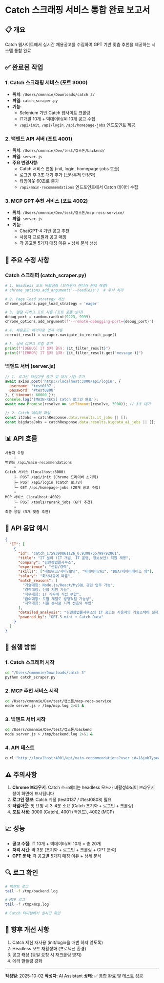 # Catch 스크래핑 서비스 통합 완료 보고서

## 📋 개요
Catch 웹사이트에서 실시간 채용공고를 수집하여 GPT 기반 맞춤 추천을 제공하는 시스템 통합 완료

## ✅ 완료된 작업

### 1. Catch 스크래핑 서비스 (포트 3000)
- **위치**: `/Users/cmmnnie/Downloads/catch 3/`
- **파일**: `catch_scraper.py`
- **기능**:
  - Selenium 기반 Catch 웹사이트 크롤링
  - IT개발 10개 + 빅데이터/AI 10개 공고 수집
  - `/api/init`, `/api/login`, `/api/homepage-jobs` 엔드포인트 제공

### 2. 백엔드 API 서버 (포트 4001)
- **위치**: `/Users/cmmnnie/Dev/test/캡스톤/backend/`
- **파일**: `server.js`
- **주요 변경사항**:
  - Catch 서비스 연동 (init, login, homepage-jobs 호출)
  - 로그인 후 3초 대기 추가 (브라우저 안정화)
  - 타임아웃 60초로 증가
  - `/api/main-recommendations` 엔드포인트에서 Catch 데이터 수집

### 3. MCP GPT 추천 서비스 (포트 4002)
- **위치**: `/Users/cmmnnie/Dev/test/캡스톤/mcp-recs-service/`
- **파일**: `server.js`
- **기능**:
  - ChatGPT-4 기반 공고 추천
  - 사용자 프로필과 공고 매칭
  - 각 공고별 5가지 매칭 이유 + 상세 분석 생성

## 🔧 주요 수정 사항

### Catch 스크래퍼 (catch_scraper.py)
```python
# 1. Headless 모드 비활성화 (브라우저 렌더러 문제 해결)
# chrome_options.add_argument('--headless')  # 주석 처리

# 2. Page load strategy 개선
chrome_options.page_load_strategy = 'eager'

# 3. 랜덤 디버그 포트 사용 (포트 충돌 방지)
debug_port = random.randint(9223, 9999)
chrome_options.add_argument(f'--remote-debugging-port={debug_port}')

# 4. 채용공고 페이지로 먼저 이동
recruit_result = scraper.navigate_to_recruit_page()

# 5. 상세 디버그 로깅 추가
print(f"[DEBUG] IT 필터 결과: {it_filter_result}")
print(f"[ERROR] IT 필터 실패: {it_filter_result.get('message')}")
```

### 백엔드 서버 (server.js)
```javascript
// 1. 로그인 타임아웃 증가 및 대기 시간 추가
await axios.post('http://localhost:3000/api/login', {
  username: 'test0137',
  password: '#test0808'
}, { timeout: 60000 });
console.log('[MAIN-RECS] Catch 로그인 완료');
await new Promise(resolve => setTimeout(resolve, 3000)); // 3초 대기

// 2. Catch 데이터 파싱
const itJobs = catchResponse.data.results.it_jobs || [];
const bigdataJobs = catchResponse.data.results.bigdata_ai_jobs || [];
```

## 📊 API 흐름

```
사용자 요청
    ↓
백엔드 /api/main-recommendations
    ↓
Catch 서비스 (localhost:3000)
    ├─ POST /api/init (Chrome 드라이버 초기화)
    ├─ POST /api/login (Catch 로그인)
    └─ GET /api/homepage-jobs (20개 공고 수집)
    ↓
MCP 서비스 (localhost:4002)
    └─ POST /tools/rerank_jobs (GPT 추천)
    ↓
최종 응답 (5개 맞춤 추천)
```

## 🎯 API 응답 예시

```json
{
  "IT": [
    {
      "id": "catch_1759390861126_0.9308755799792061",
      "title": "IT 분야 (IT 개발, IT 운영, 정보보안) 직원 채용",
      "company": "김앤장법률사무소",
      "experience": "신입/경력",
      "skills": ["네트워크/서버/보안", "빅데이터/AI", "DBA/데이터베이스 외"],
      "salary": "회사내규에 따름",
      "match_reasons": [
        "기술매칭: Node.js/React/MySQL 관련 업무 가능",
        "경력매칭: 신입 지원 가능",
        "직무매칭: IT 직무에 직접 부합",
        "급여매칭: 로펌 계열로 경쟁적일 가능성",
        "지역매칭: 서울 본사로 지역 선호와 부합"
      ],
      "detailed_analysis": "김앤장법률사무소의 IT 공고는 사용자의 기술스택이 실제로 적용될 수 있는 개발/운영 포지션을 포함합니다...",
      "powered_by": "GPT-5-mini + Catch Data"
    }
  ]
}
```

## 🚀 실행 방법

### 1. Catch 스크래퍼 시작
```bash
cd "/Users/cmmnnie/Downloads/catch 3"
python catch_scraper.py
```

### 2. MCP 추천 서비스 시작
```bash
cd /Users/cmmnnie/Dev/test/캡스톤/mcp-recs-service
node server.js > /tmp/mcp.log 2>&1 &
```

### 3. 백엔드 서버 시작
```bash
cd /Users/cmmnnie/Dev/test/캡스톤/backend
node server.js > /tmp/backend.log 2>&1 &
```

### 4. API 테스트
```bash
curl "http://localhost:4001/api/main-recommendations?user_id=1&jobType=%EB%B9%85%EB%8D%B0%EC%9D%B4%ED%84%B0%2FAI"
```

## ⚠️ 주의사항

1. **Chrome 브라우저**: Catch 스크래퍼는 headless 모드가 비활성화되어 브라우저 창이 화면에 표시됩니다
2. **로그인 정보**: Catch 계정 (test0137 / #test0808) 필요
3. **타임아웃**: 첫 요청 시 3-4분 소요 (Catch 초기화 + 로그인 + 크롤링)
4. **포트 사용**: 3000 (Catch), 4001 (백엔드), 4002 (MCP)

## 📈 성능

- **공고 수집**: IT 10개 + 빅데이터/AI 10개 = 총 20개
- **처리 시간**: 약 3분 (초기화 + 로그인 + 크롤링 + GPT 분석)
- **GPT 분석**: 각 공고별 5가지 매칭 이유 + 상세 분석

## 🔍 로그 확인

```bash
# 백엔드 로그
tail -f /tmp/backend.log

# MCP 로그
tail -f /tmp/mcp.log

# Catch 터미널에서 실시간 확인
```

## 📝 향후 개선 사항

1. Catch 세션 재사용 (init/login을 매번 하지 않도록)
2. Headless 모드 재활성화 (프로덕션 환경)
3. 공고 캐싱 (동일 요청 시 재크롤링 방지)
4. 에러 핸들링 강화

---
**작성일**: 2025-10-02
**작성자**: AI Assistant
**상태**: ✅ 통합 완료 및 테스트 성공
